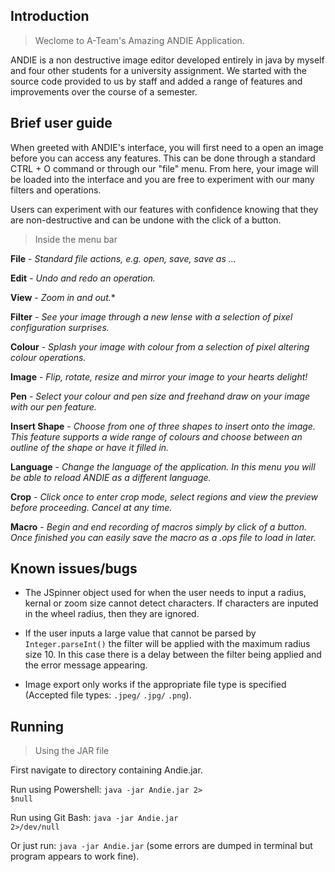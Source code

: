 ## Introduction
> Weclome to A-Team's Amazing ANDIE Application.

ANDIE is a non destructive image editor developed entirely in java by myself and four other students for a university assignment. We started with the source code provided to us by staff and added a range of features and improvements over the course of a semester.

## Brief user guide
When greeted with ANDIE's interface, you will first need to a open an image before you can access any features. This can be done through a standard CTRL + O command or through our "file" menu. 
From here, your image will be loaded into the interface and you are free to experiment with our many filters and operations.

Users can experiment with our features with confidence knowing that they are non-destructive and can be undone with the click of a button.

> Inside the menu bar

**File** - *Standard file actions, e.g. open, save, save as ...*

**Edit** - *Undo and redo an operation.*

**View** - *Zoom in and out.**

**Filter** - *See your image through a new lense with a selection of pixel configuration surprises.* 

**Colour** - *Splash your image with colour from a selection of pixel altering colour operations.*

**Image** - *Flip, rotate, resize and mirror your image to your hearts delight!*

**Pen** - *Select your colour and pen size and freehand draw on your image with our pen feature.*

**Insert Shape** - *Choose from one of three shapes to insert onto the image. This feature supports a wide range of colours and choose between an outline of the shape or have it filled in.*

**Language** - *Change the language of the application. In this menu you will be able to reload ANDIE as a different language.*

**Crop** - *Click once to enter crop mode, select regions and view the preview before proceeding. Cancel at any time.*

**Macro** - *Begin and end recording of macros simply by click of a button. Once finished you can easily save the macro as a   .ops file to load in later.*

## Known issues/bugs

- The JSpinner object used for when the user needs to input a radius, kernal or zoom size cannot detect characters. If characters are inputed in the wheel radius, then they are ignored.

- If the user inputs a large value that cannot be parsed by <code>Integer.parseInt()</code> the filter will be applied with the maximum radius size 10. In this case there is a delay between the filter being applied and the error message appearing.

- Image export only works if the appropriate file type is specified (Accepted file types: <code>.jpeg/</code> <code>.jpg/</code> <code>.png</code>).

## Running

> Using the JAR file

First navigate to directory containing Andie.jar. 

Run using Powershell: <code>java -jar Andie.jar 2> $null</code>

Run using Git Bash: <code>java -jar Andie.jar 2>/dev/null</code>

Or just run: <code>java -jar Andie.jar</code> (some errors are dumped in terminal but program appears to work fine).
